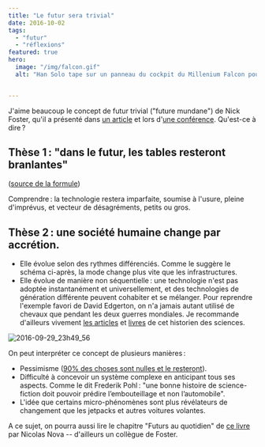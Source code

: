 ```yaml
---
title: "Le futur sera trivial"
date: 2016-10-02
tags:
  - "futur"
  - "réflexions"
featured: true
hero:
  image: "/img/falcon.gif"
  alt: "Han Solo tape sur un panneau du cockpit du Millenium Falcon pour le faire fonctionner."


---
```


J'aime beaucoup le concept de futur trivial ("future mundane") de Nick Foster, qu'il a présenté dans [un article](http://www.core77.com/posts/25678/the-future-mundane-25678) et lors d'[une conférence](https://www.hellofosta.com/writing/the-future-mundane). Qu'est-ce à dire ?


## Thèse 1 : "dans le futur, les tables resteront branlantes"

([source de la formule](https://posts.philipkd.com/wobbly-tables-and-the-problem-with-futurism-934468d2308#.jn1nbru2s))

Comprendre : la technologie restera imparfaite, soumise à l'usure, pleine d'imprévus, et vecteur de désagréments, petits ou gros.

## Thèse 2 : une société humaine change par accrétion.

- Elle évolue selon des rythmes différenciés. Comme le suggère le schéma ci-après, la mode change plus vite que les infrastructures.
- Elle évolue de manière non séquentielle : une technologie n'est pas adoptée instantanément et universellement, et des technologies de génération différente peuvent cohabiter et se mélanger. Pour reprendre l'exemple favori de David Edgerton, on n'a jamais autant utilisé de chevaux que pendant les deux guerres mondiales. Je recommande d'ailleurs vivement [les articles](http://www.johost.eu/vol1_summer_2007/vol1_de.htm) et [livres](https://en.wikipedia.org/wiki/The_Shock_of_the_Old) de cet historien des sciences.

![2016-09-29_23h49_56](/img/2016-09-29_23h49_56.png)

On peut interpréter ce concept de plusieurs manières :

- Pessimisme ([90% des choses sont nulles et le resteront](https://en.wikipedia.org/wiki/Sturgeon%27s_law)).
- Difficulté à concevoir un système complexe en anticipant tous ses aspects. Comme le dit Frederik Pohl : "une bonne histoire de science-fiction doit pouvoir prédire l’embouteillage et non l’automobile".
- L'idée que certains micro-phénomènes sont plus révélateurs de changement que les jetpacks et autres voitures volantes.

A ce sujet, on pourra aussi lire le chapitre "Futurs au quotidien" de [ce livre](http://www.moutons-electriques.fr/futurs) par Nicolas Nova -- d'ailleurs un collègue de Foster.
